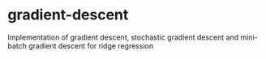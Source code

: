 # gradient-descent
Implementation of gradient descent, stochastic gradient descent and mini-batch gradient descent for ridge regression
